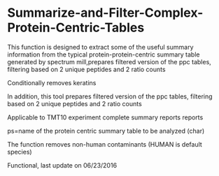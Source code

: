 # Summarize-and-Filter-Complex-Protein-Centric-Tables
This function is designed to extract some of the useful summary information from the typical protein-protein-centric summary table generated by spectrum mill,prepares filtered version of the ppc tables,  filtering based on 2 unique peptides and 2 ratio counts 


Conditionally removes keratins

In addition, this tool prepares filtered version of the ppc tables,  filtering based on 2 unique peptides and 2 ratio counts 

Applicable to TMT10 experiment complete summary reports reports

ps=name of the protein centric summary table to be analyzed (char)

The function removes non-human contaminants (HUMAN is default species)

Functional, last update on 06/23/2016
